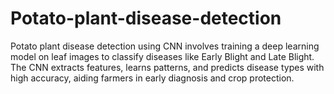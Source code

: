 # Potato-plant-disease-detection
Potato plant disease detection using CNN involves training a deep learning model on leaf images to classify diseases like Early Blight and Late Blight. The CNN extracts features, learns patterns, and predicts disease types with high accuracy, aiding farmers in early diagnosis and crop protection.
